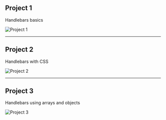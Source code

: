 ## Project 1
Handlebars basics

![Project 1](https://raw.githubusercontent.com/robynover/goucher-web-dev/master/img/screenshot-handlebars1.png)

-------
## Project 2
Handlebars with CSS

![Project 2](https://raw.githubusercontent.com/robynover/goucher-web-dev/master/img/screenshot-handlebars2.png)

-------
## Project 3
Handlebars using arrays and objects

![Project 3](https://raw.githubusercontent.com/robynover/goucher-web-dev/master/img/screenshot-handlebars3.png)
